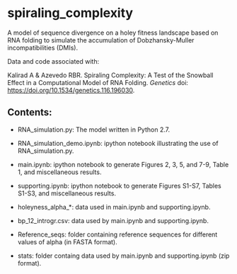 # spiraling_complexity

A model of sequence divergence on a holey fitness landscape based on RNA folding to simulate the accumulation of Dobzhansky-Muller incompatibilities (DMIs).

Data and code associated with:

Kalirad A & Azevedo RBR. Spiraling Complexity: A Test of the Snowball Effect in a Computational Model of RNA Folding. *Genetics* doi: https://doi.org/10.1534/genetics.116.196030.

## Contents:

+ RNA_simulation.py: The model written in Python 2.7.

+ RNA_simulation_demo.ipynb: ipython notebook illustrating the use of RNA_simulation.py.  

+ main.ipynb: ipython notebook to generate Figures 2, 3, 5, and 7-9, Table 1, and miscellaneous results.  

+ supporting.ipynb: ipython notebook to generate Figures S1-S7, Tables S1-S3, and miscellaneous results.  

+ holeyness_alpha_*: data used in main.ipynb and supporting.ipynb.

+ bp_12_introgr.csv: data used by main.ipynb and supporting.ipynb.

+ Reference_seqs: folder containing reference sequences for different values of alpha (in FASTA format).

+ stats: folder containg data used by main.ipynb and supporting.ipynb (zip format).
